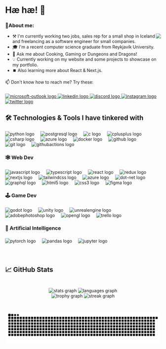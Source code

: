 <h1 align="left">Hæ hæ! 👋</h1>

###

<h3 align="left">🫠About me:</h3>

<img align="right" src="https://visitor-badge.laobi.icu/badge?page_id=Eysteinn-Orn.Eysteinn-Orn&left_color=gray&right_color=firebrick&left_text=profile%20visitors"  />

- ⚒️ I'm currently working two jobs, sales rep for a small shop in Iceland and freelancing as a software engineer for small companies.
- 🎓 I'm a recent computer science graduate from Reykjavík University.
- 💬 Ask me about Cooking, Gaming or Dungeons and Dragons!
- 💡 Currently working on my website and some projects to showcase on my portfolio.
- ⏹️ Also learning more about React & Next.js.

📫 Don't know how to reach me? Try these:

###

<div align="left">
  <a href="eysi@live.com" target="_blank">
    <img src="https://raw.githubusercontent.com/maurodesouza/profile-readme-generator/master/src/assets/icons/social/microsoft-outlook/default.svg" width="52" height="40" alt="microsoft-outlook logo"  />
  </a>
  <a href="https://www.linkedin.com/in/eysteinn-orn-jonsson/" target="_blank">
    <img src="https://raw.githubusercontent.com/maurodesouza/profile-readme-generator/master/src/assets/icons/social/linkedin/default.svg" width="52" height="40" alt="linkedin logo"  />
  </a>
  <a href="https://discordapp.com/users/157227892877688832/" target="_blank">
    <img src="https://raw.githubusercontent.com/maurodesouza/profile-readme-generator/master/src/assets/icons/social/discord/default.svg" width="52" height="40" alt="discord logo"  />
  </a>
  <a href="https://www.instagram.com/eista_/" target="_blank">
    <img src="https://raw.githubusercontent.com/maurodesouza/profile-readme-generator/master/src/assets/icons/social/instagram/default.svg" width="52" height="40" alt="instagram logo"  />
  </a>
  <a href="https://twitter.com/Eysta5" target="_blank">
    <img src="https://raw.githubusercontent.com/maurodesouza/profile-readme-generator/master/src/assets/icons/social/twitter/default.svg" width="52" height="40" alt="twitter logo"  />
  </a>
</div>

###

<h2 align="left">🛠️ Technologies & Tools I have tinkered with</h2>

###

<div align="left">
  <img src="https://skillicons.dev/icons?i=py" height="40" alt="python logo"  />
  <img width="12" />
  <img src="https://skillicons.dev/icons?i=postgres" height="40" alt="postgresql logo"  />
  <img width="12" />
  <img src="https://skillicons.dev/icons?i=c" height="40" alt="c logo"  />
  <img width="12" />
  <img src="https://skillicons.dev/icons?i=cpp" height="40" alt="cplusplus logo"  />
  <img width="12" />
  <img src="https://skillicons.dev/icons?i=cs" height="40" alt="csharp logo"  />
  <img width="12" />
  <img src="https://skillicons.dev/icons?i=azure" height="40" alt="azure logo"  />
  <img width="12" />
  <img src="https://skillicons.dev/icons?i=docker" height="40" alt="docker logo"  />
  <img width="12" />
  <img src="https://skillicons.dev/icons?i=github" height="40" alt="github logo"  />
  <img width="12" />
  <img src="https://skillicons.dev/icons?i=git" height="40" alt="git logo"  />
  <img width="12" />
  <img src="https://skillicons.dev/icons?i=githubactions" height="40" alt="githubactions logo"  />
</div>

###

<h3 align="left">🕸️ Web Dev</h3>

###

<div align="left">
  <img src="https://skillicons.dev/icons?i=js" height="40" alt="javascript logo"  />
  <img width="12" />
  <img src="https://skillicons.dev/icons?i=ts" height="40" alt="typescript logo"  />
  <img width="12" />
  <img src="https://skillicons.dev/icons?i=react" height="40" alt="react logo"  />
  <img width="12" />
  <img src="https://skillicons.dev/icons?i=redux" height="40" alt="redux logo"  />
  <img width="12" />
  <img src="https://skillicons.dev/icons?i=nextjs" height="40" alt="nextjs logo"  />
  <img width="12" />
  <img src="https://skillicons.dev/icons?i=tailwind" height="40" alt="tailwindcss logo"  />
  <img width="12" />
  <img src="https://skillicons.dev/icons?i=azure" height="40" alt="azure logo"  />
  <img width="12" />
  <img src="https://skillicons.dev/icons?i=dotnet" height="40" alt="dot-net logo"  />
  <img width="12" />
  <img src="https://skillicons.dev/icons?i=graphql" height="40" alt="graphql logo"  />
  <img width="12" />
  <img src="https://skillicons.dev/icons?i=html" height="40" alt="html5 logo"  />
  <img width="12" />
  <img src="https://skillicons.dev/icons?i=css" height="40" alt="css3 logo"  />
  <img width="12" />
  <img src="https://skillicons.dev/icons?i=figma" height="40" alt="figma logo"  />
</div>

###

<h3 align="left">🕹️ Game Dev</h3>

###

<div align="left">
  <img src="https://skillicons.dev/icons?i=godot" height="40" alt="godot logo"  />
  <img width="12" />
  <img src="https://skillicons.dev/icons?i=unity" height="40" alt="unity logo"  />
  <img width="12" />
  <img src="https://skillicons.dev/icons?i=unreal" height="40" alt="unrealengine logo"  />
  <img width="12" />
  <img src="https://skillicons.dev/icons?i=ps" height="40" alt="adobephotoshop logo"  />
  <img width="12" />
  <img src="https://cdn.simpleicons.org/opengl/5586A4" height="40" alt="opengl logo"  />
  <img width="12" />
  <img src="https://cdn.jsdelivr.net/gh/devicons/devicon/icons/trello/trello-plain.svg" height="40" alt="trello logo"  />
</div>

###

<h3 align="left">🤖 Artificial Intelligence</h3>

###

<div align="left">
  <img src="https://skillicons.dev/icons?i=pytorch" height="40" alt="pytorch logo"  />
  <img width="12" />
  <img src="https://cdn.jsdelivr.net/gh/devicons/devicon/icons/pandas/pandas-original.svg" height="40" alt="pandas logo"  />
  <img width="12" />
  <img src="https://cdn.jsdelivr.net/gh/devicons/devicon/icons/jupyter/jupyter-original.svg" height="40" alt="jupyter logo"  />
</div>

###

<br clear="both">

<h2 align="left">📈 GitHub Stats</h2>

###

<br clear="both">

<div align="center">
  <img src="https://github-readme-stats.vercel.app/api?username=Eysteinn-Orn&hide_title=false&hide_rank=false&show_icons=true&include_all_commits=true&count_private=true&disable_animations=false&theme=monokai&locale=en&hide_border=false&order=1" height="150" alt="stats graph"  />
  <img src="https://github-readme-stats.vercel.app/api/top-langs?username=Eysteinn-Orn&locale=en&hide_title=false&layout=compact&card_width=320&langs_count=4&theme=monokai&hide_border=false&order=2" height="150" alt="languages graph"  />
</div>

<div align="center">
  <img src="https://github-profile-trophy.vercel.app?username=Eysteinn-Orn&theme=monokai&column=4&row=1&margin-w=0&margin-h=8&no-bg=true&no-frame=true&order=4" height="150" alt="trophy graph"  />
  <img src="https://streak-stats.demolab.com?user=Eysteinn-Orn&locale=en&mode=weekly&theme=monokai&hide_border=false&border_radius=5&order=3" height="150" alt="streak graph"  />
</div>

###

<br clear="both">

<img src="https://raw.githubusercontent.com/Eysteinn-Orn/Eysteinn-Orn/output/snake.svg" alt="Snake animation" />

<!-- ###

<div alig="center">
  <img src="https://tenor.com/view/jjba-jojos-bizarre-adventure-jojo-pose-jojo-josuke-pose-gif-24195879" alt="Jjba Jojos Bizarre Adventure GIF" />
</div> -->
